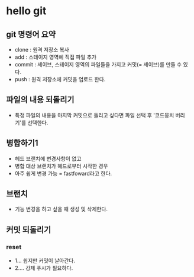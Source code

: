 # hello git

## git 명령어 요약

- clone : 원격 저장소 복사
- add : 스테이지 영역에 직접 파일 추가
- commit : 세이브, 스테이지 영역의 파일들을 가지고 커밋(= 세이브)를 만들 수 있다.
- push : 원격 저장소에 커밋을 업로드 한다.

## 파일의 내용 되돌리기
- 특정 파일의 내용을 마지막 커밋으로 돌리고 싶다면 파일 선택 후 '코드뭉치 버리기'를 선택한다.

## 병합하기1
- 헤드 브랜치에 변경사항이 없고
- 병합 대상 브랜치가 헤드로부터 시작한 경우
- 아주 쉽게 변경 가능 = fastfoward라고 한다.

## 브랜치
- 기능 변경을 하고 싶을 때 생성 및 삭제한다.

## 커밋 되돌리기

### reset

- 1... 쉽지만 커밋이 날아간다.
- 2.... 강제 푸시가 필요하다.